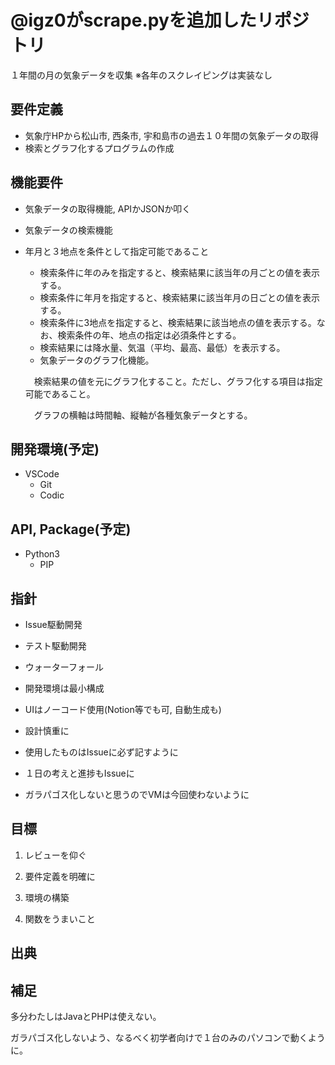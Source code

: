 # @igz0がscrape.pyを追加したリポジトリ

１年間の月の気象データを収集
※各年のスクレイピングは実装なし

## 要件定義

* 気象庁HPから松山市, 西条市, 宇和島市の過去１０年間の気象データの取得
* 検索とグラフ化するプログラムの作成

## 機能要件
* 気象データの取得機能, APIかJSONか叩く
* 気象データの検索機能
 * 年月と３地点を条件として指定可能であること
   * 検索条件に年のみを指定すると、検索結果に該当年の月ごとの値を表示する。
   * 検索条件に年月を指定すると、検索結果に該当年月の日ごとの値を表示する。
   * 検索条件に3地点を指定すると、検索結果に該当地点の値を表示する。なお、検索条件の年、地点の指定は必須条件とする。
   * 検索結果には降水量、気温（平均、最高、最低）を表示する。
   * 気象データのグラフ化機能。
 
   　検索結果の値を元にグラフ化すること。ただし、グラフ化する項目は指定可能であること。
 
   　グラフの横軸は時間軸、縦軸が各種気象データとする。

## 開発環境(予定)

* VSCode
  * Git
  * Codic

## API, Package(予定)

* Python3
  * PIP

## 指針

* Issue駆動開発

* テスト駆動開発

* ウォーターフォール

* 開発環境は最小構成

* UIはノーコード使用(Notion等でも可, 自動生成も)

* 設計慎重に

* 使用したものはIssueに必ず記すように

* １日の考えと進捗もIssueに

* ガラパゴス化しないと思うのでVMは今回使わないように

## 目標

1. レビューを仰ぐ

2. 要件定義を明確に

3. 環境の構築

4. 関数をうまいこと

## 出典

## 補足

多分わたしはJavaとPHPは使えない。

ガラパゴス化しないよう、なるべく初学者向けで１台のみのパソコンで動くように。
